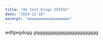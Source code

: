 ```yaml
---
title: "Ak test blogs 555555"
date: "2024-12-10"
excerpt: "wwwwwwwwwwwwwwwwwww"
---
```


wdfgwgdugg  giggggggggggggggggggggggg
